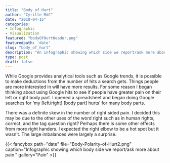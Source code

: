 ```yaml
---
title: "Body of Hurt"
author: "Cyrille MdC"
date: "2010-04-15"
categories:
- Infographic
- Visualization
featured: "bodyOfHurtHeader.png"
featuredpath: 'date'
slug: "body_of_hurt"
description: "An infographic showing which side we report/ask more about pain on our bodies."
type: post
draft: false
---
```

While Google provides analytical tools such as Google trends, it is possible to make deductions from the number of hits a search gets. Things people are more interested in will have more results. For some reason I began thinking about using Google hits to see if people have greater pain on their left or right body part. I opened a spreadsheet and began doing Google searches for ‘my \[left/right\] \[body part\] hurts’ for many body parts.

There was a definite skew in the number of right sided pain. I decided this may be due to the other uses of the word right such as in human rights, correct, and the tag question right? Perhaps there is some other effects from more right handers. I expected the right elbow to be a hot spot but it wasn’t. The large imbalances were largely a surprise.

{{< fancybox path="date" file="Body-Polarity-of-Hurt2.png" caption="Infographic showing which body side we report/ask more about pain." gallery="Pain" >}}

